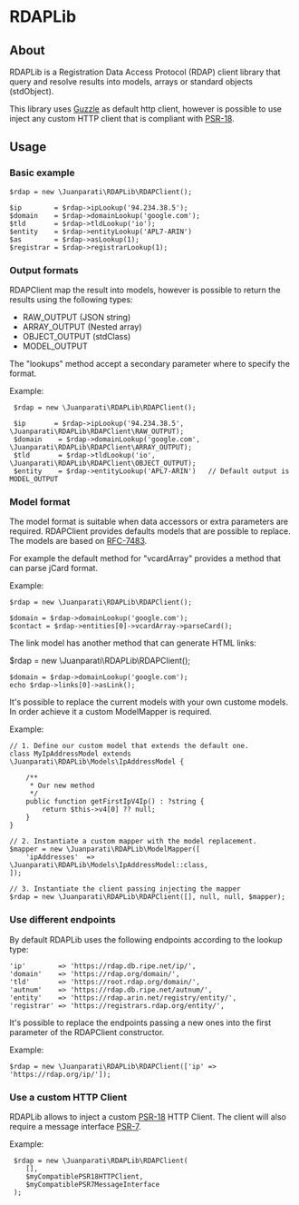 # RDAPLib

## About

RDAPLib is a Registration Data Access Protocol (RDAP) client library that query and resolve results into models, arrays or standard objects (stdObject).

This library uses [Guzzle](http://docs.guzzlephp.org/en/stable/) as default http client, however is possible to use inject any custom HTTP client that is compliant with [PSR-18](https://www.php-fig.org/psr/psr-18/). 


## Usage

### Basic example

    $rdap = new \Juanparati\RDAPLib\RDAPClient();
    
    $ip        = $rdap->ipLookup('94.234.38.5');    
    $domain    = $rdap->domainLookup('google.com');
    $tld       = $rdap->tldLookup('io');
    $entity    = $rdap->entityLookup('APL7-ARIN')
    $as        = $rdap->asLookup(1);
    $registrar = $rdap->registrarLookup(1);


### Output formats

RDAPClient map the result into models, however is possible to return the results using the following types:

- RAW_OUTPUT (JSON string)
- ARRAY_OUTPUT (Nested array)
- OBJECT_OUTPUT (stdClass)
- MODEL_OUTPUT

The "lookups" method accept a secondary parameter where to specify the format.

Example:

     $rdap = new \Juanparati\RDAPLib\RDAPClient();
        
     $ip       = $rdap->ipLookup('94.234.38.5', \Juanparati\RDAPLib\RDAPClient\RAW_OUTPUT);    
     $domain    = $rdap->domainLookup('google.com', \Juanparati\RDAPLib\RDAPClient\ARRAY_OUTPUT);
     $tld       = $rdap->tldLookup('io', \Juanparati\RDAPLib\RDAPClient\OBJECT_OUTPUT);
     $entity    = $rdap->entityLookup('APL7-ARIN')   // Default output is MODEL_OUTPUT
    

### Model format

The model format is suitable when data accessors or extra parameters are required. RDAPClient provides defaults models that are possible to replace.
The models are based on [RFC-7483](https://tools.ietf.org/html/rfc7483).

For example the default method for "vcardArray" provides a method that can parse jCard format.

Example:

    $rdap = new \Juanparati\RDAPLib\RDAPClient();
    
    $domain = $rdap->domainLookup('google.com');
    $contact = $rdap->entities[0]->vcardArray->parseCard();
    
The link model has another method that can generate HTML links:

 $rdap = new \Juanparati\RDAPLib\RDAPClient();
    
    $domain = $rdap->domainLookup('google.com');
    echo $rdap->links[0]->asLink();
 
It's possible to replace the current models with your own custome models. In order achieve it a custom ModelMapper is required.

Example:

    // 1. Define our custom model that extends the default one.
    class MyIpAddressModel extends \Juanparati\RDAPLib\Models\IpAddressModel {
        
        /**
         * Our new method
         */
        public function getFirstIpV4Ip() : ?string {
            return $this->v4[0] ?? null;
        }
    }

    // 2. Instantiate a custom mapper with the model replacement.   
    $mapper = new \Juanparati\RDAPLib\ModelMapper([         
        'ipAddresses'  => \Juanparati\RDAPLib\Models\IpAddressModel::class,            
    ]);
    
    // 3. Instantiate the client passing injecting the mapper
    $rdap = new \Juanparati\RDAPLib\RDAPClient([], null, null, $mapper);
    

### Use different endpoints

By default RDAPLib uses the following endpoints according to the lookup type:

    'ip'        => 'https://rdap.db.ripe.net/ip/',
    'domain'    => 'https://rdap.org/domain/',
    'tld'       => 'https://root.rdap.org/domain/',
    'autnum'    => 'https://rdap.db.ripe.net/autnum/',
    'entity'    => 'https://rdap.arin.net/registry/entity/',
    'registrar' => 'https://registrars.rdap.org/entity/',
    
 It's possible to replace the endpoints passing a new ones into the first parameter of the RDAPClient constructor.
 
 Example:
 
    $rdap = new \Juanparati\RDAPLib\RDAPClient(['ip' => 'https://rdap.org/ip/']);


### Use a custom HTTP Client

RDAPLib allows to inject a custom [PSR-18](https://www.php-fig.org/psr/psr-18/) HTTP Client.
The client will also require a message interface [PSR-7](https://www.php-fig.org/psr/psr-7/).

Example:

     $rdap = new \Juanparati\RDAPLib\RDAPClient(
        [],
        $myCompatiblePSR18HTTPClient,
        $myCompatiblePSR7MessageInterface
     );
